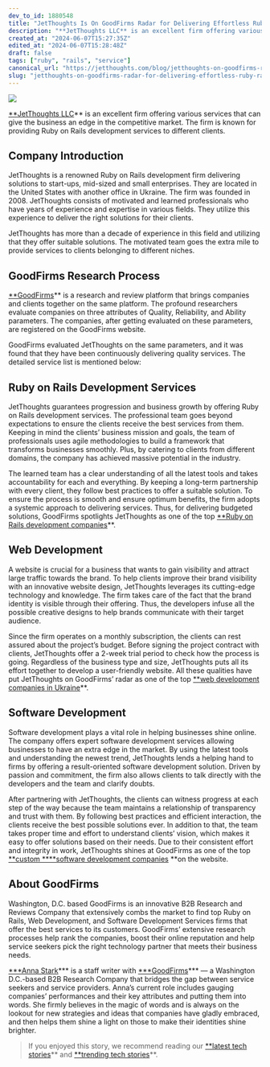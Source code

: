 ```yaml
---
dev_to_id: 1880548
title: "JetThoughts Is On GoodFirms Radar for Delivering Effortless Ruby on Rails Development Services to Business of Various Niches"
description: "**JetThoughts LLC** is an excellent firm offering various services that can give the business an..."
created_at: "2024-06-07T15:27:35Z"
edited_at: "2024-06-07T15:28:48Z"
draft: false
tags: ["ruby", "rails", "service"]
canonical_url: "https://jetthoughts.com/blog/jetthoughts-on-goodfirms-radar-for-delivering-effortless-ruby-rails-development-services-business-of-various-niches"
slug: "jetthoughts-on-goodfirms-radar-for-delivering-effortless-ruby-rails-development-services-business-of-various-niches"
---
```

![](https://cdn-images-1.medium.com/max/2400/0*fjqPnBGKt2JE68iY)

[**JetThoughts LLC](https://www.goodfirms.co/company/jetthoughts-llc)** is an excellent firm offering various services that can give the business an edge in the competitive market. The firm is known for providing Ruby on Rails development services to different clients.

## **Company Introduction**

JetThoughts is a renowned Ruby on Rails development firm delivering solutions to start-ups, mid-sized and small enterprises. They are located in the United States with another office in Ukraine. The firm was founded in 2008. JetThoughts consists of motivated and learned professionals who have years of experience and expertise in various fields. They utilize this experience to deliver the right solutions for their clients.

JetThoughts has more than a decade of experience in this field and utilizing that they offer suitable solutions. The motivated team goes the extra mile to provide services to clients belonging to different niches.

## **GoodFirms Research Process**

[**GoodFirms](https://www.goodfirms.co/)** is a research and review platform that brings companies and clients together on the same platform. The profound researchers evaluate companies on three attributes of Quality, Reliability, and Ability parameters. The companies, after getting evaluated on these parameters, are registered on the GoodFirms website.

GoodFirms evaluated JetThoughts on the same parameters, and it was found that they have been continuously delivering quality services. The detailed service list is mentioned below:

## **Ruby on Rails Development Services**

JetThoughts guarantees progression and business growth by offering Ruby on Rails development services. The professional team goes beyond expectations to ensure the clients receive the best services from them. Keeping in mind the clients’ business mission and goals, the team of professionals uses agile methodologies to build a framework that transforms businesses smoothly. Plus, by catering to clients from different domains, the company has achieved massive potential in the industry.

The learned team has a clear understanding of all the latest tools and takes accountability for each and everything. By keeping a long-term partnership with every client, they follow best practices to offer a suitable solution. To ensure the process is smooth and ensure optimum benefits, the firm adopts a systemic approach to delivering services. Thus, for delivering budgeted solutions, GoodFirms spotlights JetThoughts as one of the top [**Ruby on Rails development companies](https://www.goodfirms.co/directory/frameworks/top-software-development-companies/ruby-on-rails)**.

## **Web Development**

A website is crucial for a business that wants to gain visibility and attract large traffic towards the brand. To help clients improve their brand visibility with an innovative website design, JetThoughts leverages its cutting-edge technology and knowledge. The firm takes care of the fact that the brand identity is visible through their offering. Thus, the developers infuse all the possible creative designs to help brands communicate with their target audience.

Since the firm operates on a monthly subscription, the clients can rest assured about the project’s budget. Before signing the project contract with clients, JetThoughts offer a 2-week trial period to check how the process is going. Regardless of the business type and size, JetThoughts puts all its effort together to develop a user-friendly website. All these qualities have put JetThoughts on GoodFirms’ radar as one of the top [**web development companies in Ukraine](https://www.goodfirms.co/directory/country/top-website-development-companies/ua)**.

## **Software Development**

Software development plays a vital role in helping businesses shine online. The company offers expert software development services allowing businesses to have an extra edge in the market. By using the latest tools and understanding the newest trend, JetThoughts lends a helping hand to firms by offering a result-oriented software development solution. Driven by passion and commitment, the firm also allows clients to talk directly with the developers and the team and clarify doubts.

After partnering with JetThoughts, the clients can witness progress at each step of the way because the team maintains a relationship of transparency and trust with them. By following best practices and efficient interaction, the clients receive the best possible solutions ever. In addition to that, the team takes proper time and effort to understand clients’ vision, which makes it easy to offer solutions based on their needs. Due to their consistent effort and integrity in work, JetThoughts shines at GoodFirms as one of the top [**custom ****software development companies](https://www.goodfirms.co/directory/languages/top-software-development-companies) **on the website.

## **About GoodFirms**

Washington, D.C. based GoodFirms is an innovative B2B Research and Reviews Company that extensively combs the market to find top Ruby on Rails, Web Development, and Software Development Services firms that offer the best services to its customers. GoodFirms’ extensive research processes help rank the companies, boost their online reputation and help service seekers pick the right technology partner that meets their business needs.

[***Anna Stark](https://www.linkedin.com/in/anna-stark-558484192/)*** is a staff writer with [***GoodFirms](https://www.goodfirms.co/)*** — a Washington D.C.-based B2B Research Company that bridges the gap between service seekers and service providers. Anna’s current role includes gauging companies’ performances and their key attributes and putting them into words. She firmly believes in the magic of words and is always on the lookout for new strategies and ideas that companies have gladly embraced, and then helps them shine a light on those to make their identities shine brighter.
>  If you enjoyed this story, we recommend reading our [**latest tech stories](https://jtway.co/latest)** and [**trending tech stories](https://jtway.co/trending)**.
